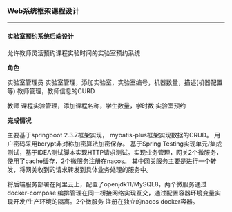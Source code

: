 ### Web系统框架课程设计
***
#### 实验室预约系统后端设计
允许教师灵活预约课程实验时间的实验室预约系统

**角色**

实验室管理员
实验室管理，添加实验室，实验室编号，机器数量，描述(机器配置等)
教师管理，教师信息的CURD

教师
课程实验管理，添加课程名称，学生数量，学时数
实验室预约

**完成情况**

主要基于springboot 2.3.7框架实现， mybatis-plus框架实现数据的CRUD。
用户密码采用bcrypt非对称加密算法加密保存。
基于Spring Testing实现单元/集成测试，基于IDEA测试脚本实现HTTP请求测试。实现业务管理，网关2个微服务，使用了cache缓存，2个微服务注册在nacos。
其中网关服务主要是进行一个转发，将网关收到的请求转发到具体业务处理的服务中。

将后端服务部署在阿里云上，配置了openjdk11/MySQL8，两个微服务通过docker-compose
编排管理在同一桥接网络实现互交，通过配置容器环境变量实现开发/生产环境的隔离。2个微服务
注册在独立的nacos docker容器。